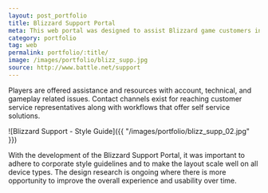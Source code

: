 ```yaml
---
layout: post_portfolio
title: Blizzard Support Portal
meta: This web portal was designed to assist Blizzard game customers in solving their issues to quickly get them back into the game.
category: portfolio
tag: web
permalink: portfolio/:title/
image: /images/portfolio/blizz_supp.jpg
source: http://www.battle.net/support
---
```


Players are offered assistance and resources with account, technical, and gameplay related issues. Contact channels exist for reaching customer service representatives along with workflows that offer self service solutions.

![Blizzard Support - Style Guide]({{ "/images/portfolio/blizz_supp_02.jpg" }})

With the development of the Blizzard Support Portal, it was important to adhere to corporate style guidelines and to make the layout scale well on all device types. The design research is ongoing where there is more opportunity to improve the overall experience and usability over time.